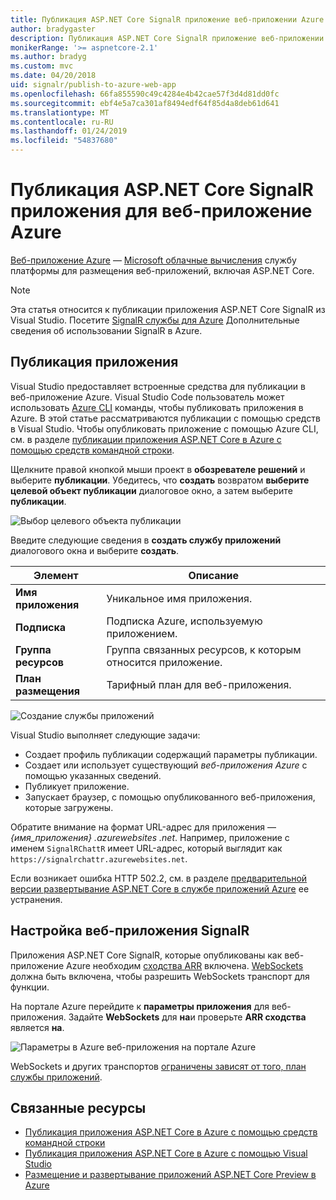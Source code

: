 ```yaml
---
title: Публикация ASP.NET Core SignalR приложение веб-приложении Azure
author: bradygaster
description: Публикация ASP.NET Core SignalR приложение веб-приложении Azure
monikerRange: '>= aspnetcore-2.1'
ms.author: bradyg
ms.custom: mvc
ms.date: 04/20/2018
uid: signalr/publish-to-azure-web-app
ms.openlocfilehash: 66fa855590c49c4284e4b42cae57f3d4d81dd0fc
ms.sourcegitcommit: ebf4e5a7ca301af8494edf64f85d4a8deb61d641
ms.translationtype: MT
ms.contentlocale: ru-RU
ms.lasthandoff: 01/24/2019
ms.locfileid: "54837680"
---
```

# <a name="publish-an-aspnet-core-signalr-app-to-an-azure-web-app"></a>Публикация ASP.NET Core SignalR приложения для веб-приложение Azure

[Веб-приложение Azure](/azure/app-service/app-service-web-overview) — [Microsoft облачные вычисления](https://azure.microsoft.com/) службу платформы для размещения веб-приложений, включая ASP.NET Core.

> [!NOTE]
> Эта статья относится к публикации приложения ASP.NET Core SignalR из Visual Studio. Посетите [SignalR службы для Azure](https://azure.microsoft.com/en-gb/services/signalr-service?) Дополнительные сведения об использовании SignalR в Azure.

## <a name="publish-the-app"></a>Публикация приложения

Visual Studio предоставляет встроенные средства для публикации в веб-приложение Azure. Visual Studio Code пользователь может использовать [Azure CLI](/cli/azure) команды, чтобы публиковать приложения в Azure. В этой статье рассматриваются публикации с помощью средств в Visual Studio. Чтобы опубликовать приложение с помощью Azure CLI, см. в разделе [публикации приложения ASP.NET Core в Azure с помощью средств командной строки](/azure/app-service/app-service-web-get-started-dotnet).

Щелкните правой кнопкой мыши проект в **обозревателе решений** и выберите **публикации**. Убедитесь, что **создать** возвратом **выберите целевой объект публикации** диалоговое окно, а затем выберите **публикации**.

![Выбор целевого объекта публикации](publish-to-azure-web-app/_static/pick-publish-target-dialog.png)

Введите следующие сведения в **создать службу приложений** диалогового окна и выберите **создать**.

| Элемент | Описание |
| ---- | ----------- |
| **Имя приложения** | Уникальное имя приложения. |
| **Подписка** | Подписка Azure, используемую приложением. |
| **Группа ресурсов** | Группа связанных ресурсов, к которым относится приложение.  |
| **План размещения** | Тарифный план для веб-приложения. |

![Создание службы приложений](publish-to-azure-web-app/_static/create-app-service-dialog.png)

Visual Studio выполняет следующие задачи:

* Создает профиль публикации содержащий параметры публикации.
* Создает или использует существующий *веб-приложения Azure* с помощью указанных сведений.
* Публикует приложение.
* Запускает браузер, с помощью опубликованного веб-приложения, которые загружены.

Обратите внимание на формат URL-адрес для приложения — *{имя_приложения} .azurewebsites .net*. Например, приложение с именем `SignalRChattR` имеет URL-адрес, который выглядит как `https://signalrchattr.azurewebsites.net`.

Если возникает ошибка HTTP 502.2, см. в разделе [предварительной версии развертывание ASP.NET Core в службе приложений Azure](xref:host-and-deploy/azure-apps/index) ее устранения.

## <a name="configure-signalr-web-app"></a>Настройка веб-приложения SignalR

Приложения ASP.NET Core SignalR, которые опубликованы как веб-приложение Azure необходим [сходства ARR](https://en.wikipedia.org/wiki/Application_Request_Routing) включена. [WebSockets](xref:fundamentals/websockets) должна быть включена, чтобы разрешить WebSockets транспорт для функции.

На портале Azure перейдите к **параметры приложения** для веб-приложения. Задайте **WebSockets** для **на**и проверьте **ARR сходства** является **на**.

![Параметры в Azure веб-приложения на портале Azure](publish-to-azure-web-app/_static/azure-web-app-settings.png)

 WebSockets и других транспортов [ограничены зависят от того, план службы приложений](/azure/azure-subscription-service-limits#app-service-limits).

## <a name="related-resources"></a>Связанные ресурсы

* [Публикация приложения ASP.NET Core в Azure с помощью средств командной строки](/azure/app-service/app-service-web-get-started-dotnet)
* [Публикация приложения ASP.NET Core в Azure с помощью Visual Studio](xref:tutorials/publish-to-azure-webapp-using-vs)
* [Размещение и развертывание приложений ASP.NET Core Preview в Azure](xref:host-and-deploy/azure-apps/index#deploy-aspnet-core-preview-release-to-azure-app-service)
